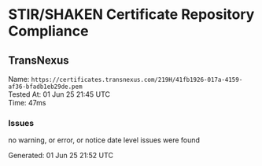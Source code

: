 # STIR/SHAKEN Certificate Repository Compliance

## TransNexus

Name: `https://certificates.transnexus.com/219H/41fb1926-017a-4159-af36-bfadb1eb29de.pem`\
Tested At: 01 Jun 25 21:45 UTC\
Time: 47ms

### Issues

no warning, or error, or notice date level issues were found

Generated: 01 Jun 25 21:52 UTC